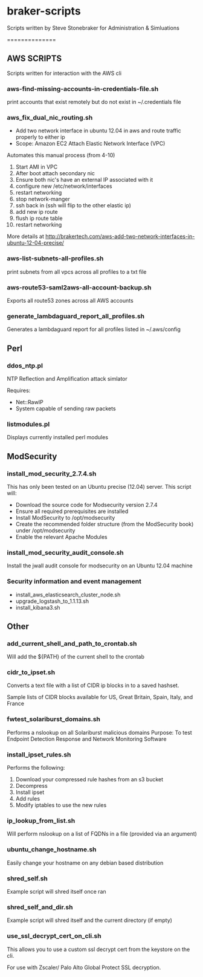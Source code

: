 braker-scripts
==============

Scripts written by Steve Stonebraker for Administration & Simluations

==============

## AWS SCRIPTS
Scripts written for interaction with the AWS cli

### aws-find-missing-accounts-in-credentials-file.sh
print accounts that exist remotely but do not exist in ~/.credentials file

### aws_fix_dual_nic_routing.sh
* Add two network interface in ubuntu 12.04 in aws and route traffic properly to either ip
* Scope: Amazon EC2 Attach Elastic Network Interface (VPC)

Automates this manual process (from 4-10)

1.  Start AMI in VPC
2.  After boot attach secondary nic
3.  Ensure both nic's have an external IP associated with it
4.  configure new /etc/network/interfaces
5.  restart networking
6.  stop network-manger
7.  ssh back in (ssh will flip to the other elastic ip)
8.  add new ip route
9.  flush ip route table
10. restart networking

More details at http://brakertech.com/aws-add-two-network-interfaces-in-ubuntu-12-04-precise/

### aws-list-subnets-all-profiles.sh
print subnets from all vpcs across all profiles to a txt file

### aws-route53-saml2aws-all-account-backup.sh
Exports all route53 zones across all AWS accounts

### generate_lambdaguard_report_all_profiles.sh
Generates a lambdaguard report for all profiles listed in ~/.aws/config


## Perl
### ddos_ntp.pl
NTP Reflection and Amplification attack simlator

Requires:
* Net::RawIP
* System capable of sending raw packets


### listmodules.pl
Displays currently installed perl modules

## ModSecurity

### install_mod_security_2.7.4.sh
This has only been tested on an Ubuntu precise (12.04) server.  This script will:

* Download the source code for Modsecurity version 2.7.4
* Ensure all required prerequisites are installed
* Install ModSecurity to /opt/modsecurity
* Create the recommended folder structure (from the ModSecurity book) under /opt/modsecurity
* Enable the relevant Apache Modules

     
### install_mod_security_audit_console.sh
Install the jwall audit console for modsecurity on an Ubuntu 12.04 machine


### Security information and event management

* install_aws_elasticsearch_cluster_node.sh
* upgrade_logstash_to_1.1.13.sh
* install_kibana3.sh

## Other


### add_current_shell_and_path_to_crontab.sh
Will add the ${PATH} of the current shell to the crontab

### cidr_to_ipset.sh
Converts a text file with a list of CIDR ip blocks in to a saved hashset.  

Sample lists of CIDR blocks available for US, Great Britain, Spain, Italy, and France


### fwtest_solariburst_domains.sh
Performs a nslookup on all Solariburst malicious domains
Purpose: To test Endpoint Detection Response and Network Monitoring Software

### install_ipset_rules.sh
Performs the following:

1. Download your compressed rule hashes from an s3 bucket
2. Decompress
3. Install ipset
4. Add rules
5. Modify iptables to use the new rules

### ip_lookup_from_list.sh
Will perform nslookup on a list of FQDNs in a file (provided via an argument)

### ubuntu_change_hostname.sh
Easily change your hostname on any debian based distribution

### shred_self.sh
Example script will shred itself once ran

### shred_self_and_dir.sh
Example script will shred itself and the current directory (if empty)

### use_ssl_decrypt_cert_on_cli.sh
This allows you to use a custom ssl decrypt cert from the keystore on the cli.  

For use with Zscaler/ Palo Alto Global Protect SSL decryption.
